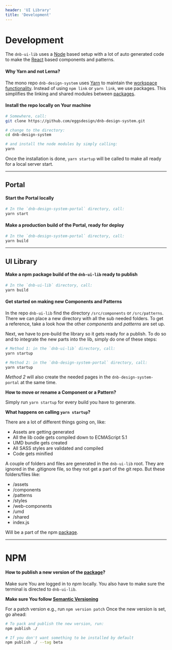 ```yaml
---
header: 'UI Library'
title: 'Development'
---
```


# Development

The `dnb-ui-lib` uses a [Node](https://nodejs.org) based setup with a lot of auto generated code to make the [React](https://reactjs.org) based components and patterns.

#### Why Yarn and not Lerna?

The mono repo `dnb-design-system` uses [Yarn](https://yarnpkg.com/) to maintain the [workspace functionality](https://yarnpkg.com/en/docs/workspaces). Instead of using `npm link` or `yarn link`, we use packages. This simplifies the linking and shared modules between [packages](https://docs.npmjs.com/getting-started/packages).

#### Install the repo locally on Your machine

```bash
# Somewhere, call:
git clone https://github.com/eggsdesign/dnb-design-system.git

# change to the directory:
cd dnb-design-system

# and install the node modules by simply calling:
yarn
```

Once the installation is done, `yarn startup` will be called to make all ready for a local server start.

---

## Portal

#### Start the Portal locally

```bash
# In the `dnb-design-system-portal` directory, call:
yarn start
```

#### Make a production build of the Portal, ready for deploy

```bash
# In the `dnb-design-system-portal` directory, call:
yarn build
```

---

## UI Library

#### Make a npm package build of the `dnb-ui-lib` ready to publish

```bash
# In the `dnb-ui-lib` directory, call:
yarn build
```

#### Get started on making new Components and Patterns

In the repo `dnb-ui-lib` find the directory `/src/components` or `/src/patterns`. There we can place a new directory with all the sub needed folders. To get a reference, take a look how the other _components_ and _patterns_ are set up.

Next, we have to pre-build the library so it gets ready for a publish.
To do so and to integrate the new parts into the lib, simply do one of these steps:

```bash
# Method 1: in the `dnb-ui-lib` directory, call:
yarn startup

# Method 2: in the `dnb-design-system-portal` directory, call:
yarn startup
```

_Method 2_ will also create the needed pages in the `dnb-design-system-portal` at the same time.

**How to move or rename a Component or a Pattern?**

Simply run `yarn startup` for every build you have to generate.

**What happens on calling `yarn startup`?**

There are a lot of different things going on, like:

- Assets are getting generated
- All the lib code gets compiled down to ECMAScript 5.1
- UMD bundle gets created
- All SASS styles are validated and compiled
- Code gets minified

A couple of folders and files are generated in the `dnb-ui-lib` root. They are ignored in the .gitignore file, so they not get a part of the git repo.
But these folders/files like:

- /assets
- /components
- /patterns
- /styles
- /web-components
- /umd
- /shared
- index.js

Will be a part of the npm [package](https://www.npmjs.com/package/dnb-ui-lib).

---

# NPM

#### How to publish a new version of the [package](https://www.npmjs.com/package/dnb-ui-lib)?

Make sure You are logged in to _npm_ locally. You also have to make sure the terminal is directed to `dnb-ui-lib`.

**Make sure You follow [Semantic Versioning](https://semver.org)**

For a patch version e.g., run `npm version patch`
Once the new version is set, go ahead:

```bash
# To pack and publish the new version, run:
npm publish ./

# If you don't want something to be installed by default
npm publish ./ --tag beta
```

